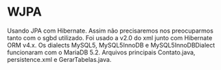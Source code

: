 # WJPA
Usando JPA com Hibernate. Assim não precisaremos nos preocuparmos tanto com o sgbd utilizado. Foi usado a v2.0 do xml junto com Hibernate ORM v4.x. Os dialects MySQL5, MySQL5InnoDB e MySQL5InnoDBDialect funcionaram com o MariaDB 5.2. Arquivos principais Contato.java, persistence.xml e GerarTabelas.java.
